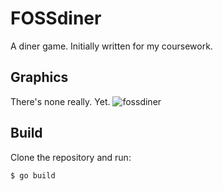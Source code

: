 # FOSSdiner
A diner game. Initially written for my coursework.

## Graphics
There's none really. Yet.
![fossdiner](https://bin.kernal.eu/3/fossdiner.png)

## Build
Clone the repository and run:
```sh
$ go build
```
